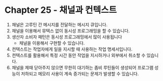 # Chapter 25 - 채널과 컨텍스트

1. 채널은 고루틴 간 메시지를 전달하는 메시지 큐입니다.
2. 채널을 이용해서 뮤텍스 없이 동시성 프로그래밍을 할 수 있습니다.
3. 생산자 소비자 패턴은 동시성 프로그래밍에서 많이 사용됩니다
    - 채널을 이용해서 구현할 수 있습니다.
4. 컨텍스트는 작업자에게 일을 지시할 때 사용하는 작업 명세서입니다.
5. 컨텍스트를 활용해서 특정 시간 동안 작업을 지시하거나 외부에서 취소할 수 있습니다.
6. 채널을 제때 닫아주지 않으면 무한히 대기하는 좀비 루틴들이 생성되어 프로그램 성능이 저하되고 메모리 사용이 계속 증가되는 문제가 발생할 수 있습니다.
